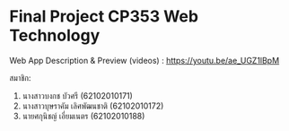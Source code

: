 # Final Project CP353 Web Technology

Web App Description & Preview (videos) : https://youtu.be/ae_UGZ1lBpM

สมาชิก:

1) นางสาวบงกช บัวศรี (62102010171)
2) นางสาวบุษราคัม เลิศพัฒนชาติ (62102010172)
3) นายศกุนิชญ์ เอี่ยมเนตร (62102010188)
